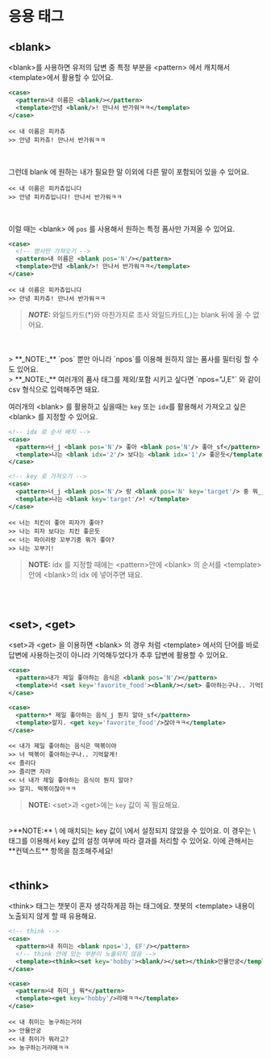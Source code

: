 # 응용 태그

## \<blank>

\<blank>를 사용하면 유저의 답변 중 특정 부분을 \<pattern> 에서 캐치해서 \<template>에서 활용할 수 있어요. 

```xml
<case>
  <pattern>내 이름은 <blank/></pattern>
  <template>안녕 <blank/>! 만나서 반가워ㅋㅋ</template>
</case>
```
```
<< 내 이름은 피카츄 
>> 안녕 피카츄! 만나서 반가워ㅋㅋ
```

<br>

그런데 blank 에 원하는 내가 필요한 말 이외에 다른 말이 포함되어 있을 수 있어요.

```
<< 내 이름은 피카츄입니다
>> 안녕 피카츄입니다! 만나서 반가워ㅋㅋ
```

<br>

이럴 때는 \<blank> 에 `pos` 를 사용해서 원하는 특정 품사만 가져올 수 있어요. 

```xml
<case>
  <!-- 명사만 가져오기 -->
  <pattern>내 이름은 <blank pos='N'/></pattern> 
  <template>안녕 <blank/>! 만나서 반가워ㅋㅋ</template>
</case>
```

```
<< 내 이름은 피카츄입니다
>> 안녕 피카츄! 만나서 반가워ㅋㅋ
```

> **_NOTE:_** 와일드카드(*)와 마찬가지로 조사 와일드카드(_)는 blank 뒤에 올 수 없어요. 
<br>
<br>
> **_NOTE:_** `pos` 뿐만 아니라 `npos`를 이용해 원하지 않는 품사를 필터링 할 수도 있어요. 
<br>
> **_NOTE:_** 여러개의 품사 태그를 제외/포함 시키고 싶다면 `npos="J,E"` 와 같이 csv 형식으로 입력해주면 돼요.


<br>

여러개의 \<blank\> 를 활용하고 싶을때는 `key` 또는 `idx`를 활용해서 가져오고 싶은 \<blank> 를 지정할 수 있어요.
```xml
<!-- idx 로 순서 배치 -->
<case>
  <pattern>너_j <blank pos='N'/> 좋아 <blank pos='N'/> 좋아_sf</pattern>
  <template>나는 <blank idx='2'/> 보다는 <blank idx='1'/> 좋은듯</template>
</case>

<!-- key 로 가져오기 -->
<case>
  <pattern>너_j <blank pos='N'/> 랑 <blank pos='N' key='target'/> 중 뭐_j 좋아_sf</pattern>
  <template>나는 <blank key='target'/>! </template>
</case>
```

```
<< 너는 치킨이 좋아 피자가 좋아?
>> 나는 피자 보다는 치킨 좋은듯
<< 너는 파이리랑 꼬부기중 뭐가 좋아?
>> 나는 꼬부기! 
```

> **NOTE:** idx 를 지정할 때에는 \<pattern>안에 \<blank> 의 순서를 \<template>안에 \<blank>의 idx 에  넣어주면 돼요. 


<br>
<br>

## \<set>, \<get>
\<set>과 \<get> 을 이용하면 \<blank> 의 경우 처럼 \<template> 에서의 단어를 바로 답변에 사용하는것이 아니라 기억해두었다가 추후 답변에 활용할 수 있어요. 

```xml
<case>
  <pattern>내가 제일 좋아하는 음식은 <blank pos='N'/></pattern>
  <template>너 <set key='favorite_food'><blank/></set> 좋아하는구나.. 기억할게!</template>
</case>

<case>
  <pattern>* 제일 좋아하는 음식_j 뭔지 알아_sf</pattern>
  <template>알지. <get key='favorite_food'/>잖아ㅋㅋ</template>
</case>
```

```
<< 내가 제일 좋아하는 음식은 떡볶이야
>> 너 떡볶이 좋아하는구나.. 기억할게!
<< 졸리다
>> 졸리면 자라
<< 너 내가 제일 좋아하는 음식이 뭔지 알아?
>> 알지. 떡볶이잖아ㅋㅋ
```

>**NOTE:** \<set>과 \<get>에는 `key` 값이 꼭 필요해요.
<br>
>**NOTE:** \<get> 에 매치되는 key 값이 \<set>에서 설정되지 않았을 수 있어요. 이 경우는 \<func> 태그를 이용해서 key 값의 설정 여부에 따라 결과를 처리할 수 있어요. 이에 관해서는 **컨텍스트** 항목을 참조해주세요!

<br>
<br>

## \<think>
\<think> 태그는 챗봇이 혼자 생각하게끔 하는 태그에요. 챗봇의 \<template> 내용이 노출되지 않게 할 때 유용해요.


```xml
<!-- think -->
<case>
  <pattern>내 취미는 <blank npos='J, EF'/></pattern>
  <!-- think 안에 있는 부분이 노출되지 않음 -->
  <template><think><set key='hobby'><blank/></set></think>안물안궁</template>
</case>

<case>
  <pattern>내 취미_j 뭐*</pattern>
  <template><get key='hobby'/>라매ㅋㅋ</template>
</case>
```

```
<< 내 취미는 농구하는거야
>> 안물안궁
<< 내 취미가 뭐라고?
>> 농구하는거라매ㅋㅋ
```



